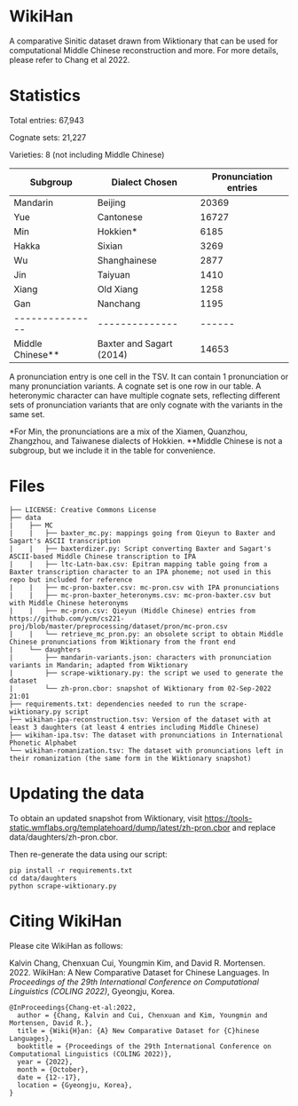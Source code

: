 # WikiHan
A comparative Sinitic dataset drawn from Wiktionary that can be used for computational Middle Chinese reconstruction and more. 
For more details, please refer to Chang et al 2022. 


# Statistics
Total entries: 67,943

Cognate sets: 21,227

Varieties: 8 (not including Middle Chinese)

| Subgroup         | Dialect Chosen | Pronunciation entries |
|------------------|----------------|-----------------------|
| Mandarin         | Beijing        | 20369                 |
| Yue              | Cantonese      |  16727                |
| Min              | Hokkien*       | 6185                  |
| Hakka            | Sixian         | 3269 |
| Wu               | Shanghainese   | 2877 |
| Jin              | Taiyuan        | 1410 |
| Xiang            | Old Xiang      | 1258 |
| Gan              | Nanchang       | 1195 |
| ---------------  | -------------- |------|
| Middle Chinese** | Baxter and Sagart (2014) | 14653 |

A pronunciation entry is one cell in the TSV. It can contain 1 pronunciation or many pronunciation variants. 
A cognate set is one row in our table. A heteronymic character can have multiple cognate sets, reflecting different sets of pronunciation variants that are only cognate with the variants in the same set. 

*For Min, the pronunciations are a mix of the Xiamen, Quanzhou, Zhangzhou, and Taiwanese dialects of Hokkien. 
**Middle Chinese is not a subgroup, but we include it in the table for convenience.


# Files

```
├── LICENSE: Creative Commons License
├── data
|    ├── MC
|    |   ├── baxter_mc.py: mappings going from Qieyun to Baxter and Sagart's ASCII transcription
|    |   ├── baxterdizer.py: Script converting Baxter and Sagart's ASCII-based Middle Chinese transcription to IPA
|    |   ├── ltc-Latn-bax.csv: Epitran mapping table going from a Baxter transcription character to an IPA phoneme; not used in this repo but included for reference
|    |   ├── mc-pron-baxter.csv: mc-pron.csv with IPA pronunciations
|    |   ├── mc-pron-baxter_heteronyms.csv: mc-pron-baxter.csv but with Middle Chinese heteronyms
|    |   ├── mc-pron.csv: Qieyun (Middle Chinese) entries from https://github.com/ycm/cs221-proj/blob/master/preprocessing/dataset/pron/mc-pron.csv
|    |   └── retrieve_mc_pron.py: an obsolete script to obtain Middle Chinese pronunciations from Wiktionary from the front end
|    └── daughters
|        ├── mandarin-variants.json: characters with pronunciation variants in Mandarin; adapted from Wiktionary
|        ├── scrape-wiktionary.py: the script we used to generate the dataset
|        └── zh-pron.cbor: snapshot of Wiktionary from 02-Sep-2022 21:01
├── requirements.txt: dependencies needed to run the scrape-wiktionary.py script
├── wikihan-ipa-reconstruction.tsv: Version of the dataset with at least 3 daughters (at least 4 entries including Middle Chinese)
├── wikihan-ipa.tsv: The dataset with pronunciations in International Phonetic Alphabet
└── wikihan-romanization.tsv: The dataset with pronunciations left in their romanization (the same form in the Wiktionary snapshot)
```

# Updating the data

To obtain an updated snapshot from Wiktionary, visit https://tools-static.wmflabs.org/templatehoard/dump/latest/zh-pron.cbor
and replace data/daughters/zh-pron.cbor. 

Then re-generate the data using our script:
```
pip install -r requirements.txt
cd data/daughters
python scrape-wiktionary.py
```


# Citing WikiHan

Please cite WikiHan as follows:

Kalvin Chang, Chenxuan Cui, Youngmin Kim, and David R. Mortensen. 2022. WikiHan: A New Comparative Dataset for Chinese Languages. In *Proceedings of the 29th International Conference on Computational Linguistics (COLING 2022)*, Gyeongju, Korea.


```
@InProceedings{Chang-et-al:2022,
  author = {Chang, Kalvin and Cui, Chenxuan and Kim, Youngmin and Mortensen, David R.},
  title = {Wiki{H}an: {A} New Comparative Dataset for {C}hinese Languages},
  booktitle = {Proceedings of the 29th International Conference on Computational Linguistics (COLING 2022)},
  year = {2022},
  month = {October},
  date = {12--17},
  location = {Gyeongju, Korea},
}
```


